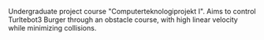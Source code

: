 Undergraduate project course "Computerteknologiprojekt I".
Aims to control Turltebot3 Burger through an obstacle course, with high linear velocity while minimizing collisions.
